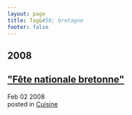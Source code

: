 ```yaml
---
layout: page
title: Tag&#58; bretagne
footer: false
---
```


<div id="blog-archives" class="category">
<h2>2008</h2>

<article>
<h1><a href="/2008/02/02/fete-nationale-bretonne/index.html">"Fête nationale bretonne"</a></h1>
<time datetime="2008-02-02T00:00:00-06:00" pubdate><span class='month'>Feb</span> <span class='day'>02</span> <span class='year'>2008</span></time>
<footer>
<span class="categories">posted in 
<a href='/categories/cuisine/'>Cuisine</a></span>
</footer>
</article>
</div>
